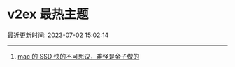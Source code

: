 # v2ex 最热主题

最近更新时间: 2023-07-02 15:02:14

--- 
1. [mac 的 SSD 快的不可思议，难怪是金子做的](https://www.v2ex.com/t/953371) 
